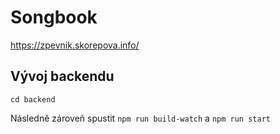 # Songbook

https://zpevnik.skorepova.info/

## Vývoj backendu

`cd backend`

Následně zároveň spustit `npm run build-watch` a `npm run start`
